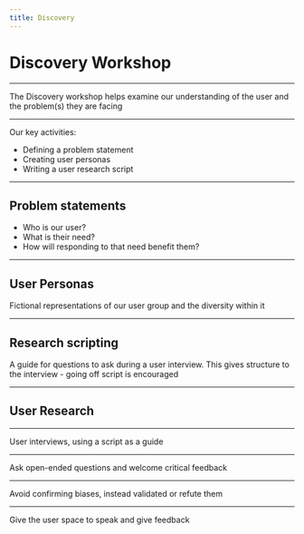 ```yaml
---
title: Discovery
---
```


# Discovery Workshop

---

The Discovery workshop helps examine our understanding of the user and the problem(s) they are facing

---

Our key activities:

- Defining a problem statement
- Creating user personas
- Writing a user research script

---

## Problem statements

- Who is our user?
- What is their need?
- How will responding to that need benefit them?

---

## User Personas

Fictional representations of our user group and the diversity within it

---

## Research scripting

A guide for questions to ask during a user interview. This gives structure to the interview - going off script is encouraged

---

## User Research

---

User interviews, using a script as a guide

---

Ask open-ended questions and welcome critical feedback

---

Avoid confirming biases, instead validated or refute them

---

Give the user space to speak and give feedback
